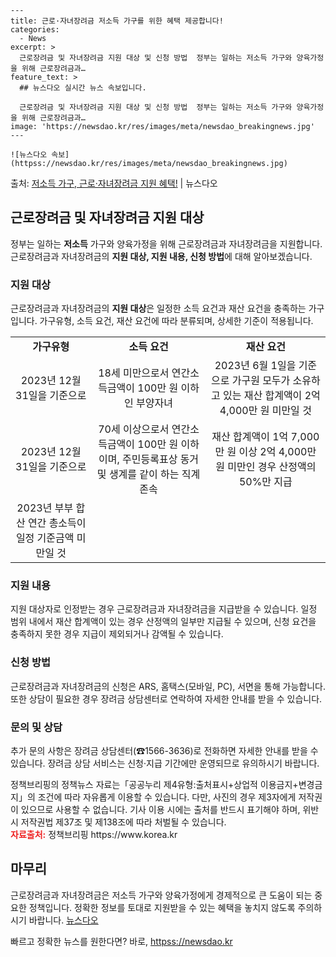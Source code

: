     ---
    title: 근로·자녀장려금 저소득 가구를 위한 혜택 제공합니다!
    categories:
      - News
    excerpt: >
      근로장려금 및 자녀장려금 지원 대상 및 신청 방법  정부는 일하는 저소득 가구와 양육가정을 위해 근로장려금과…
    feature_text: >
      ## 뉴스다오 실시간 뉴스 속보입니다.
    
      근로장려금 및 자녀장려금 지원 대상 및 신청 방법  정부는 일하는 저소득 가구와 양육가정을 위해 근로장려금과…
    image: 'https://newsdao.kr/res/images/meta/newsdao_breakingnews.jpg'
    ---
    
    ![뉴스다오 속보](httpss://newsdao.kr/res/images/meta/newsdao_breakingnews.jpg)

<p>출처: <a href="httpss://newsdao.kr/4439" rel="dofollow">저소득 가구, 근로·자녀장려금 지원 혜택!</a> | 뉴스다오</p>

<h2 data-ke-size="size26">근로장려금 및 자녀장려금 지원 대상</h2>
<p data-ke-size="size16">정부는 일하는 <b>저소득</b> 가구와 양육가정을 위해 근로장려금과 자녀장려금을 지원합니다. 근로장려금과 자녀장려금의 <b>지원 대상, 지원 내용, 신청 방법</b>에 대해 알아보겠습니다.</p>

<h3>지원 대상</h3>
<p data-ke-size="size16">근로장려금과 자녀장려금의 <b>지원 대상</b>은 일정한 소득 요건과 재산 요건을 충족하는 가구입니다. 가구유형, 소득 요건, 재산 요건에 따라 분류되며, 상세한 기준이 적용됩니다.</p>

<table>
	<tr>
		<td style="text-align: center; height: 17px;"><b>가구유형</b></td>
		<td style="text-align: center; height: 17px;"><b>소득 요건</b></td>
		<td style="text-align: center; height: 17px;"><b>재산 요건</b></td>
	</tr>
	<tr>
		<td style="text-align: center; height: 17px;">2023년 12월 31일을 기준으로</td>
		<td style="text-align: center; height: 17px;">18세 미만으로서 연간소득금액이 100만 원 이하인 부양자녀</td>
		<td style="text-align: center; height: 17px;">2023년 6월 1일을 기준으로 가구원 모두가 소유하고 있는 재산 합계액이 2억 4,000만 원 미만일 것</td>
	</tr>
	<tr>
		<td style="text-align: center; height: 17px;">2023년 12월 31일을 기준으로</td>
		<td style="text-align: center; height: 17px;">70세 이상으로서 연간소득금액이 100만 원 이하이며, 주민등록표상 동거 및 생계를 같이 하는 직계존속</td>
		<td style="text-align: center; height: 17px;">재산 합계액이 1억 7,000만 원 이상 2억 4,000만 원 미만인 경우 산정액의 50%만 지급</td>
	</tr>
	<tr>
		<td style="text-align: center; height: 17px;">2023년 부부 합산 연간 총소득이 일정 기준금액 미만일 것</td>
		<td style="text-align: center; height: 17px;"></td>
		<td style="text-align: center; height: 17px;"></td>
	</tr>
</table>

<h3>지원 내용</h3>
<p data-ke-size="size16">지원 대상자로 인정받는 경우 근로장려금과 자녀장려금을 지급받을 수 있습니다. 일정 범위 내에서 재산 합계액이 있는 경우 산정액의 일부만 지급될 수 있으며, 신청 요건을 충족하지 못한 경우 지급이 제외되거나 감액될 수 있습니다.</p>

<h3>신청 방법</h3>
<p data-ke-size="size16">근로장려금과 자녀장려금의 신청은 ARS, 홈택스(모바일, PC), 서면을 통해 가능합니다. 또한 상담이 필요한 경우 장려금 상담센터로 연락하여 자세한 안내를 받을 수 있습니다.</p>

<h3>문의 및 상담</h3>
<p data-ke-size="size16">추가 문의 사항은 장려금 상담센터(☎1566-3636)로 전화하면 자세한 안내를 받을 수 있습니다. 장려금 상담 서비스는 신청·지급 기간에만 운영되므로 유의하시기 바랍니다.</p>

<p data-ke-size="size16">정책브리핑의 정책뉴스 자료는「공공누리 제4유형:출처표시+상업적 이용금지+변경금지」의 조건에 따라 자유롭게 이용할 수 있습니다. 다만, 사진의 경우 제3자에게 저작권이 있으므로 사용할 수 없습니다. 기사 이용 시에는 출처를 반드시 표기해야 하며, 위반 시 저작권법 제37조 및 제138조에 따라 처벌될 수 있습니다. <br> <b><span style="color: #ee2323;">자료출처:</span></b> 정책브리핑 https://www.korea.kr</p>

<h2 data-ke-size="size26">마무리</h2>
<p data-ke-size="size16">근로장려금과 자녀장려금은 저소득 가구와 양육가정에게 경제적으로 큰 도움이 되는 중요한 정책입니다. 정확한 정보를 토대로 지원받을 수 있는 혜택을 놓치지 않도록 주의하시기 바랍니다. <a href="httpss://newsdao.kr/4439"target="_blank">뉴스다오</a></p> 

빠르고 정확한 뉴스를 원한다면? 바로, <a href="httpss://newsdao.kr" rel="dofollow">httpss://newsdao.kr</a>


    